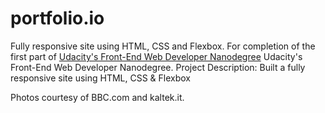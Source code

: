 # portfolio.io
Fully responsive site using HTML, CSS and Flexbox. For completion of the first part of <a href="https://www.udacity.com/course/front-end-web-developer-nanodegree--nd001?v=fe1" rel="nofollow">Udacity's Front-End Web Developer Nanodegree</a> Udacity's Front-End Web Developer Nanodegree.
Project Description:
Built a fully responsive site using HTML, CSS & Flexbox

Photos courtesy of BBC.com and kaltek.it.
